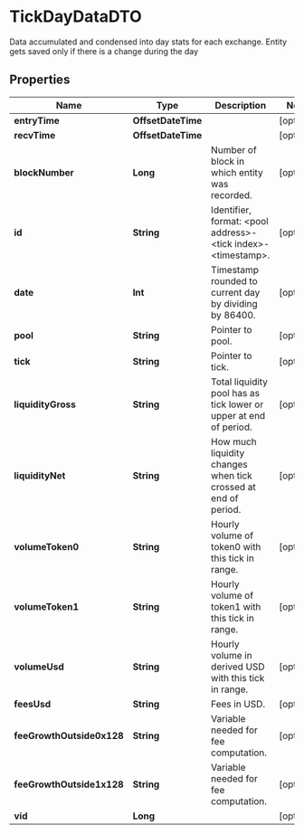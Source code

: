 

# TickDayDataDTO

Data accumulated and condensed into day stats for each exchange. Entity gets saved only if there is a change during the day

## Properties

Name | Type | Description | Notes
------------ | ------------- | ------------- | -------------
**entryTime** | **OffsetDateTime** |  |  [optional]
**recvTime** | **OffsetDateTime** |  |  [optional]
**blockNumber** | **Long** | Number of block in which entity was recorded. |  [optional]
**id** | **String** | Identifier, format: &lt;pool address&gt;-&lt;tick index&gt;-&lt;timestamp&gt;. |  [optional]
**date** | **Int** | Timestamp rounded to current day by dividing by 86400. |  [optional]
**pool** | **String** | Pointer to pool. |  [optional]
**tick** | **String** | Pointer to tick. |  [optional]
**liquidityGross** | **String** | Total liquidity pool has as tick lower or upper at end of period. |  [optional]
**liquidityNet** | **String** | How much liquidity changes when tick crossed at end of period. |  [optional]
**volumeToken0** | **String** | Hourly volume of token0 with this tick in range. |  [optional]
**volumeToken1** | **String** | Hourly volume of token1 with this tick in range. |  [optional]
**volumeUsd** | **String** | Hourly volume in derived USD with this tick in range. |  [optional]
**feesUsd** | **String** | Fees in USD. |  [optional]
**feeGrowthOutside0x128** | **String** | Variable needed for fee computation. |  [optional]
**feeGrowthOutside1x128** | **String** | Variable needed for fee computation. |  [optional]
**vid** | **Long** |  |  [optional]



